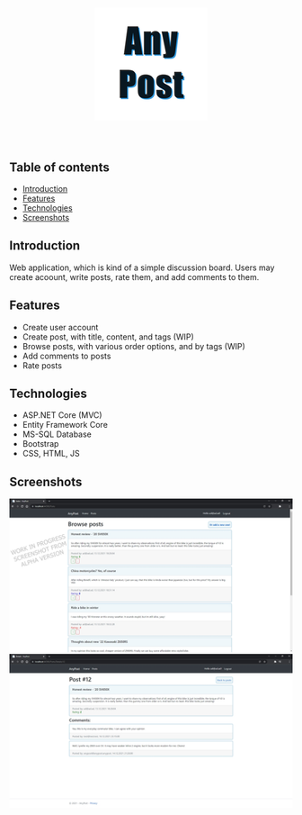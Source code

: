 <h1 align="center">
 <img src="./anypostlogo.png" alt="AnyPost Logo"/>
 <br/><br/>
</h1>

## Table of contents
* [Introduction](#introduction)
* [Features](#features)
* [Technologies](#technologies)
* [Screenshots](#screenshots)

## Introduction
Web application, which is kind of a simple discussion board. Users may create acoount, write posts, rate them, and add comments to them.
## Features
* Create user account
* Create post, with title, content, and tags (WIP)
* Browse posts, with various order options, and by tags (WIP)
* Add comments to posts
* Rate posts

## Technologies
* ASP.NET Core (MVC)
* Entity Framework Core
* MS-SQL Database
* Bootstrap
* CSS, HTML, JS

## Screenshots
<p align="center">
 <img src="./anypostv011.jpg" alt="Screenshot form AnyPost application"/>
 <img src="./anypostv011c.jpg" alt="Screenshot form AnyPost application"/>
</p>
